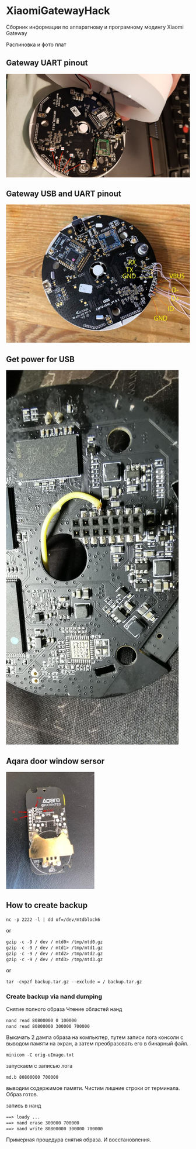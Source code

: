 # XiaomiGatewayHack
Сборник информации по аппаратному и програмному модингу Xiaomi Gateway 


Распиновка и фото плат

## Gateway UART pinout 
![Alt text](/photo/1a8f35e3-5ff6-4d17-b97f-0bbab1bab9aa.jpg "Optional title")

## Gateway USB and UART pinout
![Alt text](/photo/ece7c702-afb3-40f1-9865-57123285bad7.jpg "Optional title")

## Get power for USB 
![Alt text](/photo/photo5208813406491095004.jpg "Optional title")

## Aqara door window sersor
![Alt text](/photo/312691b7-ba32-49bc-9d31-009b79db9db7.jpg "Optional title")



## How to create backup

```
nc -p 2222 -l | dd of=/dev/mtdblock6
```
or 

```
gzip -c -9 / dev / mtd0> /tmp/mtd0.gz  
gzip -c -9 / dev / mtd1> /tmp/mtd1.gz  
gzip -c -9 / dev / mtd2> /tmp/mtd2.gz  
gzip -c -9 / dev / mtd3> /tmp/mtd3.gz
```
or

```
tar -cvpzf backup.tar.gz --exclude = / backup.tar.gz
```

### Create backup via nand dumping 

Снятие полного образа
Чтение областей нанд
```
nand read 80800000 0 100000
nand read 80800000 300000 700000 
```
Выкачать 2 дампа  образа на компьютер, путем записи лога консоли с выводом памяти на экран, а затем преобразовать его в бинарный файл.  
```
minicom -C orig-uImage.txt
```
запускаем с записью лога
```
md.b 80800000 700000
```
выводим содержимое памяти. Чистим лишние строки от терминала. Образ готов.

запись в нанд 
```
==> loady ... 
==> nand erase 300000 700000 
==> nand write 80800000 300000 700000
```
Примерная процедура снятия образа. И восстановления.

